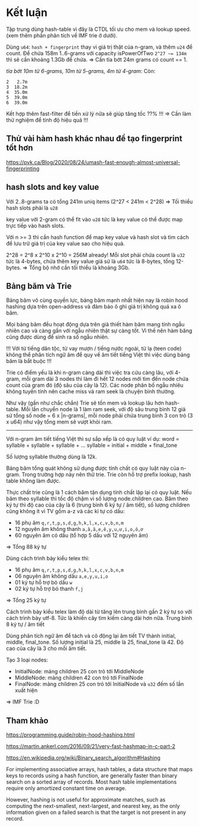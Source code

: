 # Kết luận

Tập trung dùng hash-table vì đây là CTDL tối ưu cho mem và lookup speed. (xem thêm phần phân tích về IMF trie ở dưới).

Dùng `u64`: `hash + fingerprint` thay vì giá trị thật của n-gram, và thêm `u24` để count. Để chứa 158m 1..6-grams với capacity isPowerOfTwo `2^27 ~= 134m` thì sẽ cần khoảng 1.3Gb để chứa.
=> Cần tỉa bớt 24m grams có count == 1. 

_tỉa bớt 10m từ 6-grams, 10m từ 5-grams, 4m từ 4-gram_: Còn:
```
2   2.7m
3  18.2m
4  35.0m
5  39.0m
6  39.0m
```

Kết hợp thêm fast-filter để tiền xử lý nữa sẽ giúp tăng tốc ??%
!!! => Cần làm thử nghiệm để tính độ hiệu quả !!!

## Thử vài hàm hash khác nhau để tạo fingerprint tốt hơn

https://pvk.ca/Blog/2020/08/24/umash-fast-enough-almost-universal-fingerprinting


## hash slots and key value

Với 2..8-grams ta có tổng 241m uniq items (2^27 < 241m < 2^28)
=> Tối thiểu hash slots phải là `u28`

key value với 2-gram có thể fit vào `u28` tức là key value có thể được map trực tiếp vào hash slots.

Với n >= 3 thì cần hash function để map key value và hash slot và tìm cách để lưu trữ giá trị của key value sao cho hiệu quả.

2^28 = 2^8 x 2^10 x 2^10 = 256M already! Mỗi slot phải chứa count là `u32` tức là 4-bytes, chứa thêm key value giả sử là `u64` tức là 8-bytes, tổng 12-bytes.
=> Tổng bộ nhớ cần tối thiểu là khoảng 3Gb.


## Bảng băm và Trie

Bảng băm vô cùng quyền lực, bảng băm mạnh nhất hiện nay là robin hood hashing dựa trên open-address và đảm bảo ô ghi giá trị không quá xa ô băm.

Mọi bảng băm đều hoạt động dựa trên giả thiết hàm băm mang tính ngẫu nhiên cao và càng gần với ngẫu nhiên thật sự càng tốt. Vì thế nên hàm băng cũng được dùng để sinh ra số ngẫu nhiên.

!!! Với từ tiếng dân tộc, từ vay mượn / tiếng nước ngoài, từ lạ (teen code) không thể phân tích ngữ âm để quy về âm tiết tiếng Việt thì việc dùng bảng băm là bắt buộc !!!

Trie có điểm yếu là khi n-gram càng dài thì việc tra cứu càng lâu, với 4-gram, mỗi gram dài 3 nodes thì làm đi hết 12 nodes mới tìm đến node chứa count của gram đó (độ sâu của cây là 12). Các node phân bố ngẫu nhiêu không tuyến tính nên cache miss và ram seek là chuyện bình thường.

Như vậy (gần như chắc chắn) Trie sẽ tốn mem và lookup lâu hơn hash-table. Mỗi lần chuyển node là 1 làm ram seek, với độ sâu trung bình 12 giả sử tổng số node = 6 x |n-grams|, mỗi node phải chứa trung bình 3 con trỏ (3 x u64) như vậy tổng mem sẽ vượt khỏi ram.

- - -

Với n-gram âm tiết tiếng Việt thì sự sắp xếp là có quy luật ví dụ: 
word = syllable + syllable + syllable + ...
syllable = initial + middle + final_tone

Số lượng syllable thường dùng là 12k.

Bảng băm tổng quát không sử dụng được tính chất có quy luật này của n-gram. Trong trường hợp này nên thử trie. Trie còn hỗ trợ prefix lookup, hash table không làm được.

Thực chất trie cũng là 1 cách băm tận dụng tính chất lặp lại có quy luật. Nếu băm theo syllable thì tốc độ chậm vì số lượng node.children cao. Băm theo ký tự thì độ cao của cây là 6 (trung bình 6 ký tự / âm tiết), số lượng children cũng không ít vì TV gồm a-z và các kí tự có dấu:
 
 * 16 phụ âm `q,r,t,p,s,d,g,h,k,l,x,c,v,b,n,m`
 * 12 nguyên âm không thanh `a,â,ă,e,ê,y,u,ư,i,o,ô,ơ`
 * 60 nguyên âm có dấu (tổ hợp 5 dấu với 12 nguyên âm)

=> Tổng 88 ký tự


Dùng cách trình bày kiểu telex thì:

* 16 phụ âm `q,r,t,p,s,d,g,h,k,l,x,c,v,b,n,m`
* 06 nguyên âm không dấu `a,e,y,u,i,o`
* 01 ký tự hỗ trợ bỏ dấu `w`
* 02 ký tự hỗ trợ bỏ thanh `f,j`

=> Tổng 25 ký tự

Cách trình bày kiểu telex làm độ dài từ tăng lên trung bình gần 2 ký tự so với cách trình bày utf-8. Tức là khiến cây tìm kiếm càng dài hơn nữa. Trung bình 8 ký tự / âm tiết

Dùng phân tích ngữ âm để tách và cô động lại âm tiết TV thành initial, middle, final_tone. Số lượng initial là 25, middle là 25, final_tone là 42. Độ cao của cây là 3 cho mỗi âm tiết.

Tạo 3 loại nodes:

* InitialNode: mảng children 25 con trỏ tới MiddleNode
* MiddleNode: mảng children 42 con trỏ tới FinalNode
* FinalNode: mảng children 25 con trỏ tới InitialNode và `u32` đếm số lần xuất hiện

=> IMF Trie :D


## Tham khảo

https://programming.guide/robin-hood-hashing.html

https://martin.ankerl.com/2016/09/21/very-fast-hashmap-in-c-part-2

https://en.wikipedia.org/wiki/Binary_search_algorithm#Hashing

For implementing associative arrays, hash tables, a data structure that maps keys to records using a hash function, are generally faster than binary search on a sorted array of records. Most hash table implementations require only amortized constant time on average.

However, hashing is not useful for approximate matches, such as computing the next-smallest, next-largest, and nearest key, as the only information given on a failed search is that the target is not present in any record.
